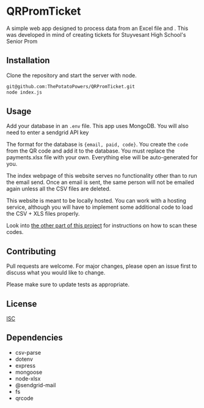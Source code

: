 # QRPromTicket

A simple web app designed to process data from an Excel file and . This was developed in mind of creating tickets for Stuyvesant High School's Senior Prom

## Installation

Clone the repository and start the server with node. 

```bash
git@github.com:ThePotatoPowers/QRPromTicket.git
node index.js
```

## Usage

Add your database in an `.env` file. This app uses MongoDB. You will also need to enter a sendgrid API key

The format for the database is `{email, paid, code}`. You create the `code` from the QR code and add it to the database. 
You must replace the payments.xlsx file with your own. Everything else will be auto-generated for you. 

The index webpage of this website serves no functionality other than to run the email send. Once an email is sent, the same person will not be
emailed again unless all the CSV files are deleted. 


This website is meant to be locally hosted. You can work with a hosting service, although you will have to implement some additional code to load
the CSV + XLS files properly. 


Look into [the other part of this project](https://github.com/ThePotatoPowers/QRTest) for instructions on how to scan these codes.  

## Contributing

Pull requests are welcome. For major changes, please open an issue first
to discuss what you would like to change.

Please make sure to update tests as appropriate.

## License

[ISC](https://opensource.org/license/isc-license-txt/)

## Dependencies

- csv-parse
- dotenv
- express
- mongoose
- node-xlsx
- @sendgrid-mail
- fs
- qrcode